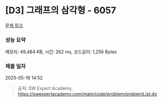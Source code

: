 # [D3] 그래프의 삼각형 - 6057 

[문제 링크](https://swexpertacademy.com/main/code/problem/problemDetail.do?contestProbId=AWbHcWd6AFcDFAV0) 

### 성능 요약

메모리: 49,484 KB, 시간: 262 ms, 코드길이: 1,256 Bytes

### 제출 일자

2025-05-18 14:52



> 출처: SW Expert Academy, https://swexpertacademy.com/main/code/problem/problemList.do
